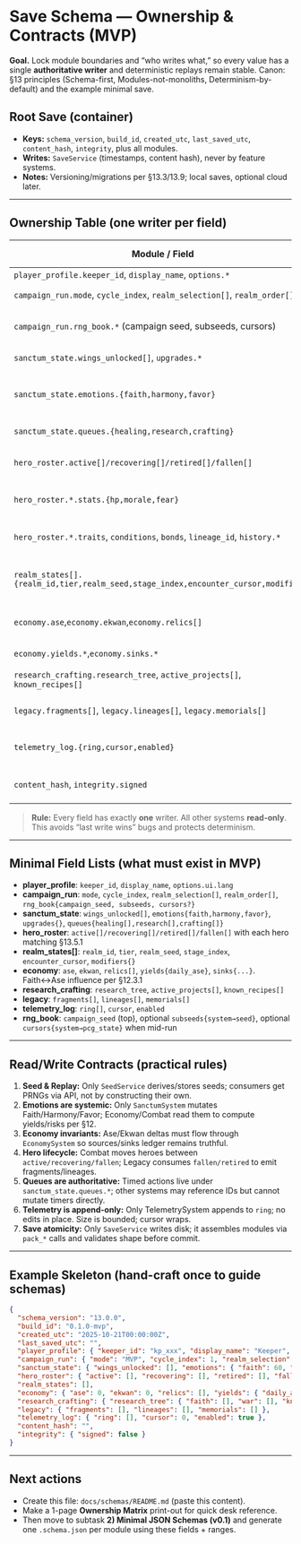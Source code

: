 # Save Schema — Ownership & Contracts (MVP)

**Goal.** Lock module boundaries and “who writes what,” so every value has a single **authoritative writer** and deterministic replays remain stable. Canon: §13 principles (Schema-first, Modules-not-monoliths, Determinism-by-default) and the example minimal save.

## Root Save (container)

- **Keys:** `schema_version`, `build_id`, `created_utc`, `last_saved_utc`, `content_hash`, `integrity`, plus all modules.
- **Writes:** `SaveService` (timestamps, content hash), never by feature systems.
- **Notes:** Versioning/migrations per §13.3/13.9; local saves, optional cloud later.

---

## Ownership Table (one writer per field)

| Module / Field                                   | Reads (examples)                                  | **Single Writer (authoritative)**                  | Valid Range / Notes |
|---|---|---|---|
| `player_profile.keeper_id`, `display_name`, `options.*` | UI, Telemetry                                      | **ProfileSystem** / Settings                       | No PII; opaque IDs. |
| `campaign_run.mode`, `cycle_index`, `realm_selection[]`, `realm_order[]` | RealmRunner, UI                                     | **CampaignSystem**                                 | MVP: 2–3 realms/cycle. |
| `campaign_run.rng_book.*` (campaign seed, subseeds, cursors) | Combat, Loot, Realms                                | **SeedService**                                    | Seed hierarchy per §13.4; store cursors if mid-run. |
| `sanctum_state.wings_unlocked[]`, `upgrades.*`   | Crafting/Research, UI                              | **SanctumSystem**                                  | Unlock lists only grow in MVP. |
| `sanctum_state.emotions.{faith,harmony,favor}`   | Economy, Combat pacing, UI                         | **SanctumSystem**                                  | Faith 0–100; Harmony 0–100; Favor 0–100. Faith ↔ Ase per §12.3.1. |
| `sanctum_state.queues.{healing,research,crafting}` | TimerSystem, UI                                    | **SanctumSystem**                                  | UTC ISO8601 times only. |
| `hero_roster.active[]/recovering[]/retired[]/fallen[]` | Combat, Legacy, UI                                  | **HeroSystem**                                     | Moves between lists are atomic; stats below. |
| `hero_roster.*.stats.{hp,morale,fear}`           | Combat AI, UI                                      | **CombatSystem**                                   | Morale/Fear follow §12 curves; clamp sane bounds. |
| `hero_roster.*.traits`, `conditions`, `bonds`, `lineage_id`, `history.*` | Combat, Legacy, UI                                  | **HeroSystem**                                     | Traits are persistent identity; history is append-only. |
| `realm_states[].{realm_id,tier,realm_seed,stage_index,encounter_cursor,modifiers}` | RealmRunner, Combat                                | **RealmSystem**                                    | Seeds from `rng_book`; stage/encounter cursors advance deterministically. |
| `economy.ase`,`economy.ekwan`,`economy.relics[]` | Crafting, Research, UI                              | **EconomySystem**                                  | Ase↔Faith yield; Ekwan costs scale by Tier (§12). |
| `economy.yields.*`,`economy.sinks.*`             | Telemetry, UI                                      | **EconomySystem**                                  | Derived counters (day totals) for audits. |
| `research_crafting.research_tree`, `active_projects[]`, `known_recipes[]` | UI, Economy                                         | **ResearchCraftingSystem**                         | Queue caps; emotion gates per §11.12. |
| `legacy.fragments[]`, `legacy.lineages[]`, `legacy.memorials[]` | UI, HeroSystem                                      | **LegacySystem**                                   | Filled on permadeath/retirement (§10 lineage). |
| `telemetry_log.{ring,cursor,enabled}`            | QA tools, Balance analysis                          | **TelemetrySystem**                                | O(1) ring buffer; compact events per §15. |
| `content_hash`, `integrity.signed`               | Loader, Anti-tamper                                 | **SaveService**                                    | Hash over canonical order; optional signing later. |

> **Rule:** Every field has exactly **one** writer. All other systems **read-only**. This avoids “last write wins” bugs and protects determinism.

---

## Minimal Field Lists (what must exist in MVP)

- **player_profile**: `keeper_id`, `display_name`, `options.ui.lang`  
- **campaign_run**: `mode`, `cycle_index`, `realm_selection[]`, `realm_order[]`, `rng_book{campaign_seed, subseeds, cursors?}`  
- **sanctum_state**: `wings_unlocked[]`, `emotions{faith,harmony,favor}`, `upgrades{}`, `queues{healing[],research[],crafting[]}`  
- **hero_roster**: `active[]/recovering[]/retired[]/fallen[]` with each hero matching §13.5.1  
- **realm_states[]**: `realm_id`, `tier`, `realm_seed`, `stage_index`, `encounter_cursor`, `modifiers{}`  
- **economy**: `ase`, `ekwan`, `relics[]`, `yields{daily_ase}`, `sinks{...}`. Faith↔Ase influence per §12.3.1  
- **research_crafting**: `research_tree`, `active_projects[]`, `known_recipes[]`  
- **legacy**: `fragments[]`, `lineages[]`, `memorials[]`  
- **telemetry_log**: `ring[]`, `cursor`, `enabled`  
- **rng_book**: `campaign_seed` (top), optional `subseeds{system→seed}`, optional `cursors{system→pcg_state}` when mid-run  

---

## Read/Write Contracts (practical rules)

1. **Seed & Replay:** Only `SeedService` derives/stores seeds; consumers get PRNGs via API, not by constructing their own.  
2. **Emotions are systemic:** Only `SanctumSystem` mutates Faith/Harmony/Favor; Economy/Combat read them to compute yields/risks per §12.  
3. **Economy invariants:** Ase/Ekwan deltas must flow through `EconomySystem` so sources/sinks ledger remains truthful.  
4. **Hero lifecycle:** Combat moves heroes between `active/recovering/fallen`; Legacy consumes `fallen/retired` to emit fragments/lineages.  
5. **Queues are authoritative:** Timed actions live under `sanctum_state.queues.*`; other systems may reference IDs but cannot mutate timers directly.  
6. **Telemetry is append-only:** Only TelemetrySystem appends to `ring`; no edits in place. Size is bounded; cursor wraps.  
7. **Save atomicity:** Only `SaveService` writes disk; it assembles modules via `pack_*` calls and validates shape before commit.  

---

## Example Skeleton (hand-craft once to guide schemas)

```json
{
  "schema_version": "13.0.0",
  "build_id": "0.1.0-mvp",
  "created_utc": "2025-10-21T00:00:00Z",
  "last_saved_utc": "",
  "player_profile": { "keeper_id": "kp_xxx", "display_name": "Keeper", "options": { "ui": { "lang": "en" } } },
  "campaign_run": { "mode": "MVP", "cycle_index": 1, "realm_selection": [], "realm_order": [], "rng_book": { "campaign_seed": "A2B9-4D10", "subseeds": {}, "cursors": {} } },
  "sanctum_state": { "wings_unlocked": [], "emotions": { "faith": 60, "harmony": 55, "favor": 10 }, "upgrades": {}, "queues": { "healing": [], "research": [], "crafting": [] } },
  "hero_roster": { "active": [], "recovering": [], "retired": [], "fallen": [] },
  "realm_states": [],
  "economy": { "ase": 0, "ekwan": 0, "relics": [], "yields": { "daily_ase": 0 }, "sinks": {} },
  "research_crafting": { "research_tree": { "faith": [], "war": [], "knowledge": [] }, "active_projects": [], "known_recipes": [] },
  "legacy": { "fragments": [], "lineages": [], "memorials": [] },
  "telemetry_log": { "ring": [], "cursor": 0, "enabled": true },
  "content_hash": "",
  "integrity": { "signed": false }
}
```

---

## Next actions

- Create this file: `docs/schemas/README.md` (paste this content).  
- Make a 1-page **Ownership Matrix** print-out for quick desk reference.  
- Then move to subtask **2) Minimal JSON Schemas (v0.1)** and generate one `.schema.json` per module using these fields + ranges.

